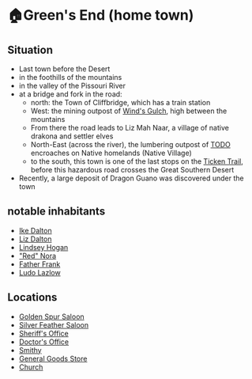 # 🏠Green's End (home town)
## Situation
- Last town before the Desert
- in the foothills of the mountains
- in the valley of the Pissouri River
- at a bridge and fork in the road:
  - north: the Town of Cliffbridge, which has a train station
  - West: the mining outpost of [Wind's Gulch](/towns/winds-gulch/mine-outpost.md), high between the mountains
  - From there the road leads to Liz Mah Naar, a village of native drakona and settler elves
  - North-East (across the river), the lumbering outpost of [TODO](/towns/lumber-post/lumber-post.md) encroaches on Native homelands (Native Village)
  - to the south, this town is one of the last stops on the [Ticken Trail](/borderlands/ticken-trail.md), before this hazardous road crosses the Great Southern Desert
- Recently, a large deposit of Dragon Guano was discovered under the town
## notable inhabitants
- [Ike Dalton](/hometown/npc/ike-dalton.md)
- [Liz Dalton](/hometown/npc/liz-dalton.md)
- [Lindsey Hogan](/hometown/npc/sheriff.md)
- ["Red" Nora](/hometown/npc/nora.md)
- [Father Frank](/hometown/npc/priest.md)
- [Ludo Lazlow](/hometown/npc/ludo-lazlow.md)
## Locations
- [Golden Spur Saloon](/hometown/loc/golden-saloon.md)
- [Silver Feather Saloon](/hometown/loc/silver-saloon.md)
- [Sheriff's Office](/hometown/loc/sheriffs-office.md)
- [Doctor's Office](/hometown/loc/doctors-office.md)
- [Smithy](/hometown/loc/smithy.md)
- [General Goods Store](/hometown/loc/store.md)
- [Church](/hometown/loc/church.md)
